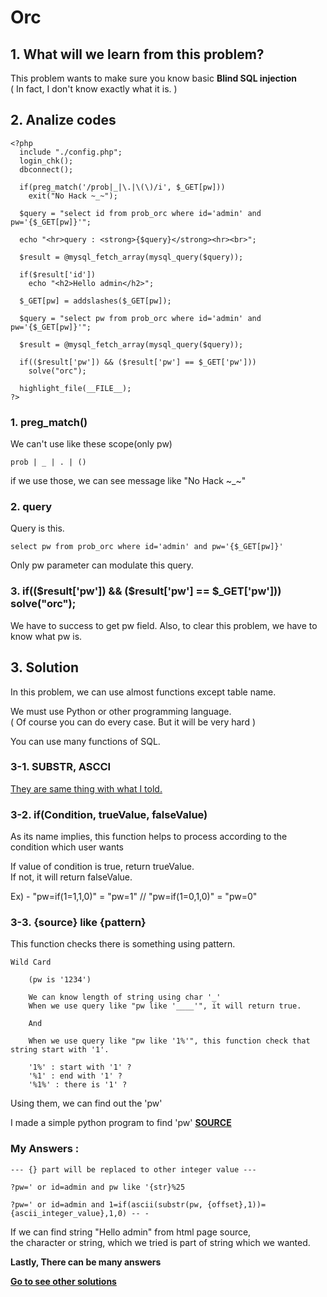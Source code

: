 # **Orc**
## 1. What will we learn from this problem?
This problem wants to make sure you know basic **Blind SQL injection**  
( In fact, I don't know exactly what it is. )

## 2. Analize codes
    <?php 
      include "./config.php"; 
      login_chk(); 
      dbconnect(); 
      
      if(preg_match('/prob|_|\.|\(\)/i', $_GET[pw]))
        exit("No Hack ~_~"); 
      
      $query = "select id from prob_orc where id='admin' and pw='{$_GET[pw]}'"; 
      
      echo "<hr>query : <strong>{$query}</strong><hr><br>"; 
      
      $result = @mysql_fetch_array(mysql_query($query)); 
      
      if($result['id'])
        echo "<h2>Hello admin</h2>"; 

      $_GET[pw] = addslashes($_GET[pw]); 
      
      $query = "select pw from prob_orc where id='admin' and pw='{$_GET[pw]}'"; 
      
      $result = @mysql_fetch_array(mysql_query($query)); 
      
      if(($result['pw']) && ($result['pw'] == $_GET['pw']))
        solve("orc"); 
      
      highlight_file(__FILE__); 
    ?>

### 1. preg_match()
We can't use like these scope(only pw)

    prob | _ | . | ()

if we use those, we can see message like "No Hack ~_~"

### 2. query
Query is this.

    select pw from prob_orc where id='admin' and pw='{$_GET[pw]}'

Only pw parameter can modulate this query.

### 3. if(($result['pw']) && ($result['pw'] == $_GET['pw'])) solve("orc");
We have to success to get pw field. Also, to clear this problem, we have to know what pw is.

## 3. Solution
In this problem, we can use almost functions except table name.  
  
We must use Python or other programming language.  
( Of course you can do every case. But it will be very hard )
  
You can use many functions of SQL.

### 3-1. **SUBSTR**, **ASCCI**
[They are same thing with what I told.](https://github.com/moreal/TIL/blob/master/Security/WarGame/WriteUp/los.eagle-jump.org/03.%20Goblin.md)  

### 3-2. **if(Condition, trueValue, falseValue)**
As its name implies, this function helps to process according to the condition which user wants

If value of condition is true, return trueValue.  
If not, it will return falseValue.

Ex) - "pw=if(1=1,1,0)" = "pw=1" // "pw=if(1=0,1,0)" = "pw=0"

### 3-3. **{source} like {pattern}**
This function checks there is something using pattern.

    Wild Card
        
        (pw is '1234')

        We can know length of string using char '_'
        When we use query like "pw like '____'", it will return true.

        And

        When we use query like "pw like '1%'", this function check that string start with '1'.

        '1%' : start with '1' ?
        '%1' : end with '1' ?
        '%1%' : there is '1' ?

Using them, we can find out the 'pw'

I made a simple python program to find 'pw' [__SOURCE__]()

### My Answers :
    
    --- {} part will be replaced to other integer value ---

    ?pw=' or id=admin and pw like '{str}%25

    ?pw=' or id=admin and 1=if(ascii(substr(pw, {offset},1))={ascii_integer_value},1,0) -- -

If we can find string "Hello admin" from html page source,  
the character or string, which we tried is part of string which we wanted.  
  
**Lastly, There can be many answers**

**[Go to see other solutions](https://github.com/moreal/TIL/blob/master/Security/WarGame/WriteUp/los.eagle-jump.org/00.%20ReadMe.md)**
  
